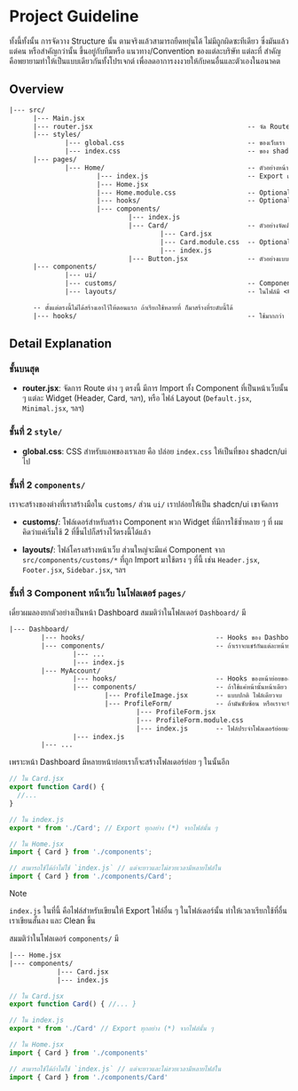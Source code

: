 # Project Guideline

ทั้งนี้ทั้งนั้น การจัดวาง Structure นั้น ตามจริงแล้วสามารถยืดหยุ่นได้
ไม่มีถูกผิดซะทีเดียว ซึ่งมันแล้วแต่คน หรือสำคัญกว่านั้น ขึ้นอยู่กับทีมหรือ
แนวทาง/Convention ของแต่ละบริษัท แต่ละที่
สำคัญคือพยายามทำให้เป็นแบบเดียวกันทั้งโปรเจกต์
เพื่อลดอาการงงงวยให้กับคนอื่นและตัวเองในอนาคต

## Overview

```txt
|--- src/
      |--- Main.jsx
      |--- router.jsx                                       -- จัด Route ตรงนี้
      |--- styles/
              |--- global.css                               -- ของเว็บเรา
              |--- index.css                                -- ของ shadcn/ui
      |--- pages/
              |--- Home/                                    -- ตัวอย่างหน้าหลัก
                      |--- index.js                         -- Export แค่ Home.jsx อื่น ๆ ไม่ต้อง
                      |--- Home.jsx
                      |--- Home.module.css                  -- Optional: ใช้ได้แค่ในไฟล์ที่ Import
                      |--- hooks/                           -- Optional: ใช้แค่ที่ Home.jsx, components/*
                      |--- components/
                              |--- index.js
                              |--- Card/                    -- ตัวอย่างจัดเต็ม
                                      |--- Card.jsx
                                      |--- Card.module.css  -- Optional: ใช้ได้แค่ในไฟล์ที่ Import
                                      |--- index.js
                              |--- Button.jsx               -- ตัวอย่างแบบ Minimal
      |--- components/
              |--- ui/
              |--- customs/                                 -- Component ใช้ซ้ำ
              |--- layouts/                                 -- ในไฟล์มี <Outlet /> ของ React Router

      -- ตั้งแต่ตรงนี้ไม่ได้สร้างเอาไว้ให้ตอนแรก ถ้าเรียกใช้หลายที่ ก็มาสร้างที่ระดับนี้ได้
      |--- hooks/                                           -- ใช้มากกว่า 1 หน้า
```

## Detail Explanation

### ชั้นบนสุด

- **router.jsx**: จัดการ Route ต่าง ๆ ตรงนี้ มีการ Import ทั้ง Component
  ที่เป็นหน้าเว็บนั้น ๆ แต่ละ Widget (Header, Card, ฯลฯ), หรือ ไฟล์ Layout
  (`Default.jsx`, `Minimal.jsx`, ฯลฯ)

### ชั้นที่ 2 `style/`

- **global.css**: CSS สำหรับแอพของเราเลย คือ ปล่อย `index.css` ให้เป็นที่ของ
  shadcn/ui ไป

### ชั้นที่ 2 `components/`

เราจะสร้างของต่างที่เราสร้างมือใน `customs/` ส่วน `ui/` เราปล่อยให้เป็น
shadcn/ui เขาจัดการ

- **customs/**: โฟล์เดอร์สำหรับสร้าง Component พวก Widget ที่มีการใช้ซ้ำหลาย ๆ
  ที่ ผมคิดว่าแค่เริ่มใช้ 2 ที่ขึ้นไปก็สร้างไว้ตรงนี้ได้แล้ว

- **layouts/**: ไฟล์โครงสร้างหน้าเว็บ ส่วนใหญ่จะมีแค่ Component จาก
  `src/components/customs/*` ที่ถูก Import มาใช้ตรง ๆ ที่นี้ เช่น `Header.jsx`,
  `Footer.jsx`, `Sidebar.jsx`, ฯลฯ

### ชั้นที่ 3 Component หน้าเว็บ ในโฟลเดอร์ `pages/`

เดี๋ยวผมลองยกตัวอย่างเป็นหน้า Dashboard สมมติว่าในโฟลเดอร์ `Dashboard/` มี

```txt
|--- Dashboard/
        |--- hooks/                                 -- Hooks ของ Dashboard
        |--- components/                            -- ถ้าเราจะแชร์กันแต่ละหน้าย่อย
                |--- ...
                |--- index.js
        |--- MyAccount/
                |--- hooks/                         -- Hooks ของหน้าย่อยของ Dashboard
                |--- components/                    -- ถ้าใช้แค่หน้านั้นหน้าเดียว
                        |--- ProfileImage.jsx       -- แบบปกติ ไฟล์เดียวจบ
                        |--- ProfileForm/           -- ถ้ามันซับซ้อน หรือเราจะจัดเต็ม
                                |--- ProfileForm.jsx
                                |--- ProfileForm.module.css
                                |--- index.js       -- ไฟล์ประจำโฟลเดอร์ย่อยแต่ละอัน
                |--- index.js
        |--- ...
```

เพราะหน้า Dashboard มีหลายหน้าย่อยเราก็จะสร้างโฟลเดอร์ย่อย ๆ ในนั้นอีก

```jsx
// ใน Card.jsx
export function Card() {
  //...
}

// ใน index.js
export * from './Card'; // Export ทุกอย่าง (*) จากไฟล์นั้น ๆ

// ใน Home.jsx
import { Card } from './components';

// สามารถใช้ได้ถ้าไม่ใช้ `index.js` // แต่จะยาวและไม่สวยเวลามีหลายไฟล์ใน
import { Card } from './components/Card';
```

> [!NOTE]
>
> `index.js` ในที่นี้ คือไฟล์สำหรับเขียนให้ Export ไฟล์อื่น ๆ ในโฟล์เดอร์นั้น
> ทำให้เวลาเรียกใช้ที่อื่น เราเขียนสั้นลง และ Clean ขึ้น

สมมติว่าในโฟลเดอร์ `components/` มี

```txt
|--- Home.jsx
|--- components/
            |--- Card.jsx
            |--- index.js
```

```jsx
// ใน Card.jsx
export function Card() { //... }

// ใน index.js
export * from './Card' // Export ทุกอย่าง (*) จากไฟล์นั้น ๆ

// ใน Home.jsx
import { Card } from './components'

// สามารถใช้ได้ถ้าไม่ใช้ `index.js` // แต่จะยาวและไม่สวยเวลามีหลายไฟล์ใน
import { Card } from './components/Card'
```
